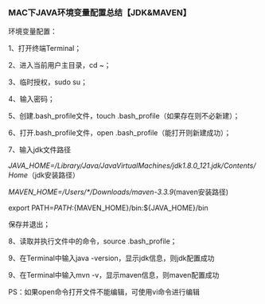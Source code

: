 ### MAC下JAVA环境变量配置总结【JDK&MAVEN】

环境变量配置：

1、打开终端Terminal；

2、进入当前用户主目录，cd ~；

3、临时授权，sudo su；

4、输入密码；

5、创建.bash_profile文件，touch .bash_profile（如果存在则不必新建）；

6、打开.bash_profile文件，open .bash_profile（能打开则新建成功）；

7、输入jdk文件路径

*JAVA_HOME=/Library/Java/JavaVirtualMachines/jdk1.8.0_121.jdk/Contents/Home*（jdk安装路径）

*MAVEN_HOME=/Users/\*/Downloads/maven-3.3.9*(maven安装路径)

 

export PATH=${PATH}:${MAVEN_HOME}/bin:${JAVA_HOME}/bin

保存并退出；

8、读取并执行文件中的命令，source .bash_profile；

 

9、在Terminal中输入java -version，显示jdk信息，则jdk配置成功

9、在Terminal中输入mvn -v，显示maven信息，则maven配置成功

 

PS：如果open命令打开文件不能编辑，可使用vi命令进行编辑
